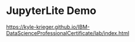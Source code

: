 # JupyterLite Demo

https://kyle-krieger.github.io/IBM-DataScienceProfessionalCertificate/lab/index.html 
